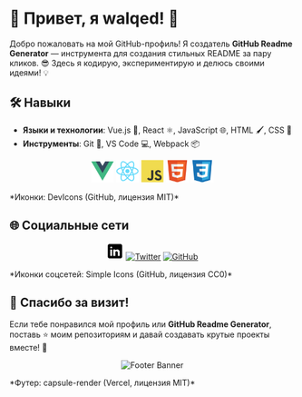 # 👋 Привет, я walqed! 🚀

Добро пожаловать на мой GitHub-профиль! Я создатель **GitHub Readme Generator** — инструмента для создания стильных README за пару кликов. 😎 Здесь я кодирую, экспериментирую и делюсь своими идеями! 💡


## 🛠 Навыки
- **Языки и технологии**: Vue.js 🌈, React ⚛️, JavaScript 🌐, HTML 🖌️, CSS 🎨
- **Инструменты**: Git 🐙, VS Code 💻, Webpack 📦
<p align="center">
  <img src="https://raw.githubusercontent.com/devicons/devicon/master/icons/vuejs/vuejs-original.svg" alt="Vue.js" width="40" height="40"/>
  <img src="https://raw.githubusercontent.com/devicons/devicon/master/icons/react/react-original.svg" alt="React" width="40" height="40"/>
  <img src="https://raw.githubusercontent.com/devicons/devicon/master/icons/javascript/javascript-original.svg" alt="JavaScript" width="40" height="40"/>
  <img src="https://raw.githubusercontent.com/devicons/devicon/master/icons/html5/html5-original.svg" alt="HTML" width="40" height="40"/>
  <img src="https://raw.githubusercontent.com/devicons/devicon/master/icons/css3/css3-original.svg" alt="CSS" width="40" height="40"/>
</p>
*Иконки: DevIcons (GitHub, лицензия MIT)*

## 🌐 Социальные сети
<p align="center">
  <a href="https://linkedin.com/in/ВАШ_ЛИНКЕДИН"><img src="https://raw.githubusercontent.com/simple-icons/simple-icons/master/icons/linkedin.svg" alt="LinkedIn" width="30" height="30"/></a>
  <a href="https://twitter.com/ВАШ_ТВИТТЕР"><img src="https://raw.githubusercontent.com/simple-icons/simple-icons/master/icons/twitter.svg" alt="Twitter" width="30" height="30"/></a>
  <a href="https://arturssmirnovs.github.io"><img src="https://raw.githubusercontent.com/simple-icons/simple-icons/master/icons/github.svg" alt="GitHub" width="30" height="30"/></a>
</p>
*Иконки соцсетей: Simple Icons (GitHub, лицензия CC0)*

## 🎉 Спасибо за визит!
Если тебе понравился мой профиль или **GitHub Readme Generator**, поставь ⭐ моим репозиториям и давай создавать крутые проекты вместе! 💪

<p align="center">
  <img src="https://capsule-render.vercel.app/api?text=Code%20with%20Fun!&animation=twinkling&type=waving&color=gradient&height=80" alt="Footer Banner"/>
</p>
*Футер: capsule-render (Vercel, лицензия MIT)*
